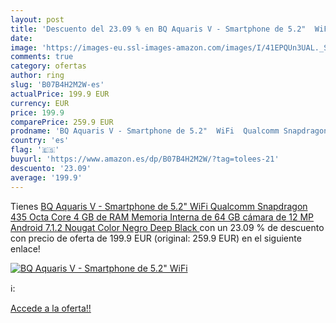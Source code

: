 ```yaml
---
layout: post
title: 'Descuento del 23.09 % en BQ Aquaris V - Smartphone de 5.2"  WiFi '
date: 
image: 'https://images-eu.ssl-images-amazon.com/images/I/41EPQUn3UAL._SL200_.jpg'
comments: true
category: ofertas
author: ring
slug: 'B07B4H2M2W-es'
actualPrice: 199.9 EUR
currency: EUR
price: 199.9
comparePrice: 259.9 EUR
prodname: 'BQ Aquaris V - Smartphone de 5.2"  WiFi  Qualcomm Snapdragon 435 Octa Core  4 GB de RAM  Memoria Interna de 64 GB  cámara de 12 MP  Android 7.1.2 Nougat  Color Negro  Deep Black '
country: 'es'
flag: '🇪🇸'
buyurl: 'https://www.amazon.es/dp/B07B4H2M2W/?tag=tolees-21'
descuento: '23.09'
average: '199.9'
---
```


Tienes [BQ Aquaris V - Smartphone de 5.2"  WiFi  Qualcomm Snapdragon 435 Octa Core  4 GB de RAM  Memoria Interna de 64 GB  cámara de 12 MP  Android 7.1.2 Nougat  Color Negro  Deep Black ](https://www.amazon.es/dp/B07B4H2M2W/?tag=tolees-21) con un 23.09 % de descuento con precio de oferta de 199.9 EUR (original: 259.9 EUR) en el siguiente enlace!

[![BQ Aquaris V - Smartphone de 5.2"  WiFi ](https://images-eu.ssl-images-amazon.com/images/I/41EPQUn3UAL._SL200_.jpg)](https://www.amazon.es/dp/B07B4H2M2W/?tag=tolees-21)

ℹ️:


[Accede a la oferta!!](https://www.amazon.es/dp/B07B4H2M2W/?tag=tolees-21)
